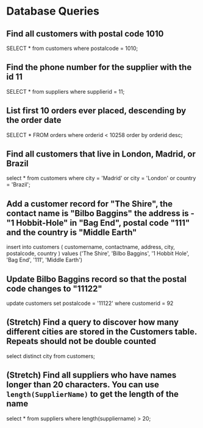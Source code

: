 # Database Queries

## Find all customers with postal code 1010

SELECT \* from customers where postalcode = 1010;

## Find the phone number for the supplier with the id 11

SELECT \* from suppliers where supplierid = 11;

## List first 10 orders ever placed, descending by the order date

SELECT \* FROM orders where orderid < 10258
order by orderid desc;

## Find all customers that live in London, Madrid, or Brazil

select \* from customers
where city = 'Madrid' or city = 'London' or country = 'Brazil';

## Add a customer record for "The Shire", the contact name is "Bilbo Baggins" the address is -"1 Hobbit-Hole" in "Bag End", postal code "111" and the country is "Middle Earth"

insert into customers (
customername,
contactname,
address,
city,
postalcode,
country
)
values ('The Shire', 'Bilbo Baggins', '1 Hobbit Hole', 'Bag End', '111', 'Middle Earth')

## Update Bilbo Baggins record so that the postal code changes to "11122"

update customers
set postalcode = '11122'
where customerid = 92

## (Stretch) Find a query to discover how many different cities are stored in the Customers table. Repeats should not be double counted

select distinct city from customers;

## (Stretch) Find all suppliers who have names longer than 20 characters. You can use `length(SupplierName)` to get the length of the name

select \* from suppliers where length(suppliername) > 20;
